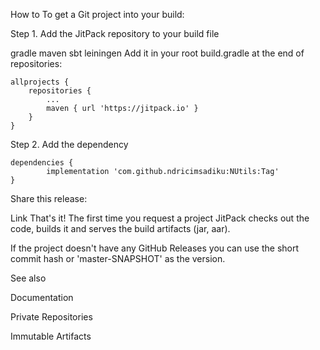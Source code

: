 How to
To get a Git project into your build:

Step 1. Add the JitPack repository to your build file

gradle
maven
sbt
leiningen
Add it in your root build.gradle at the end of repositories:

	allprojects {
		repositories {
			...
			maven { url 'https://jitpack.io' }
		}
	}
Step 2. Add the dependency

	dependencies {
	        implementation 'com.github.ndricimsadiku:NUtils:Tag'
	}
Share this release:

Link
That's it! The first time you request a project JitPack checks out the code, builds it and serves the build artifacts (jar, aar).

If the project doesn't have any GitHub Releases you can use the short commit hash or 'master-SNAPSHOT' as the version.

See also

Documentation

Private Repositories

Immutable Artifacts

